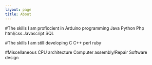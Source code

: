 ```yaml
---
layout: page
title: About
---
```


#The skills I am proficcient in
Arduino programming
Java
Python
Php
html/css
Javascript
SQL

#The skills I am still developing
C
C++
perl
ruby

#Miscellaneous
CPU architecture
Computer assembly/Repair
Software design
